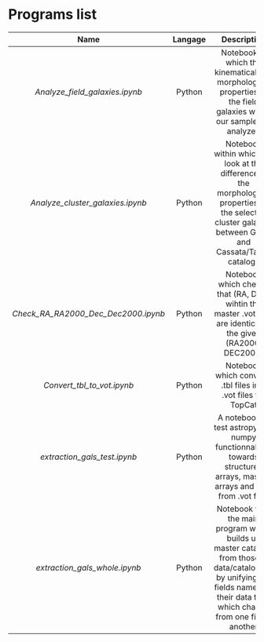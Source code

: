 # Programs list

Name| Langage | Description
:---: | :---: | :---:
*Analyze_field_galaxies.ipynb* | Python | Notebook in which the kinematical and morphological properties of the field galaxies within our sample are analyzed
*Analyze_cluster_galaxies.ipynb* | Python | Notebook within which we look at the difference in the morphological properties of the selected cluster galaxies between GalFit and Cassata/Tasca catalogs
*Check_RA_RA2000_Dec_Dec2000.ipynb* | Python | Notebook which checks that (RA, DEC) wihtin the master .vot files are identical to the given (RA2000, DEC2000) 
*Convert_tbl_to_vot.ipynb* | Python | Notebook which converts .tbl files into .vot files for TopCat
*extraction_gals_test.ipynb* | Python | A notebook to test astropy and numpy functionnalities towards structured arrays, masked arrays and data from .vot files
*extraction_gals_whole.ipynb* | Python | Notebook with the main program which builds up master catalogs from those in data/catalogues by unifying the fields name and their data type which change from one file to another

